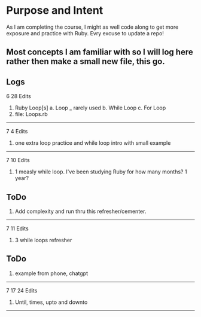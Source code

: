 # Purpose and Intent

As I am completing the course, I might as well code along to get more exposure and practice with Ruby.
Evry excuse to update a repo!

## Most concepts I am familiar with so I will log here rather then make a small new file, this go.

## Logs

6 28
Edits

1. Ruby Loop[s]
   a. Loop \_ rarely used
   b. While Loop
   c. For Loop
2. file: Loops.rb

---

7 4
Edits

1.  one extra loop practice and while loop intro with small example

---

7 10
Edits

1. 1 measly while loop. I've been studying Ruby for how many months? 1 year?

## ToDo

1. Add complexity and run thru this refresher/cementer.

---

7 11
Edits

1. 3 while loops refresher

## ToDo

1. example from phone, chatgpt

---

7 17 24
Edits

1. Until, times, upto and downto

---
